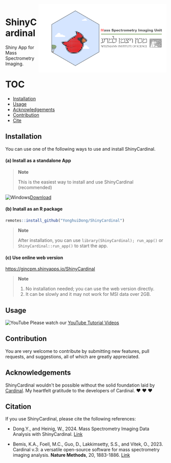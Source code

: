 <img src="https://github.com/YonghuiDong/ShinyCardinal/blob/main/inst/app/www/img/logo.png" align="right" alt="" width="400" />

# ShinyCardinal
Shiny App for Mass Spectrometry Imaging.

# TOC
* [Installation](#installation)
* [Usage](#usage)
* [Acknowledgements](#acknowledgements)
* [Contribution](#contribution)
* [Cite](#cite)

## Installation

You can use one of the following ways to use and install ShinyCardinal.

#### (a) Install as a standalone App

>**Note**
>
> This is the easiest way to install and use ShinyCardinal (recommended)

<img src="https://edent.github.io/SuperTinyIcons/images/svg/windows.svg" width="50" title="Windows">[Download](https://sourceforge.net/projects/shinycardinal/)


#### (b) Inatall as an R package

```r
remotes::install_github("YonghuiDong/ShinyCardinal")
```
>**Note**
>
> After installation, you can use `library(ShinyCardinal); run_app()` or `ShinyCardinal::run_app()` to start the app.

#### (c) Use online web version

https://gincpm.shinyapps.io/ShinyCardinal

>**Note**
>
>1. No installation needed; you can use the web version directly.
>2. It can be slowly and it may not work for MSI data over 2GB.

## Usage

<img src="https://edent.github.io/SuperTinyIcons/images/svg/youtube.svg" width="50" title="YouTube"> Please watch our [YouTube Tutorial Videos](https://www.youtube.com/@MSI_WIS/videos)

## Contribution

You are very welcome to contribute by submitting new features, pull requests, and suggestions, all of which are greatly appreciated.

## Acknowledgements

ShinyCardinal wouldn't be possible without the solid foundation laid by [Cardinal](https://cardinalmsi.org). My heartfelt gratitude to the developers of Cardinal. :heart: :heart: :heart:

## Citation

If you use ShinyCardinal, please cite the following references:

- Dong.Y., and Heinig, W., 2024. Mass Spectrometry Imaging Data Analysis with ShinyCardinal. [Link](https://doi.org/10.21203/rs.3.rs-4072606/v1)

- Bemis, K.A., Foell, M.C., Guo, D., Lakkimsetty, S.S., and Vitek, O., 2023. Cardinal v.3: a versatile open-source software for mass spectrometry imaging analysis. **Nature Methods**, 20, 1883-1886. [Link](https://doi.org/10.1038/s41592-023-02070-z)


